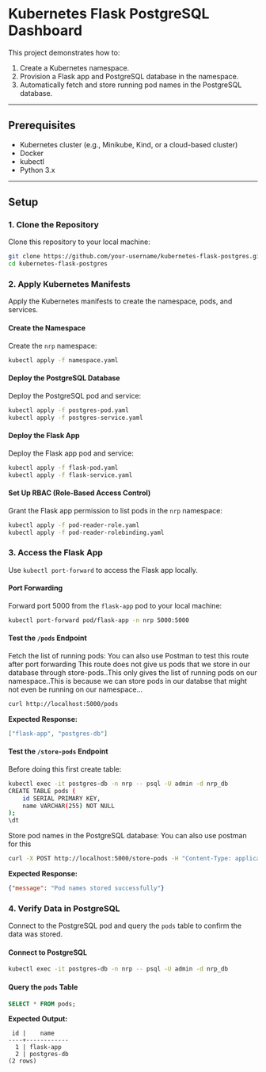 # Kubernetes Flask PostgreSQL Dashboard

This project demonstrates how to:
1. Create a Kubernetes namespace.
2. Provision a Flask app and PostgreSQL database in the namespace.
3. Automatically fetch and store running pod names in the PostgreSQL database.

---

## **Prerequisites**
- Kubernetes cluster (e.g., Minikube, Kind, or a cloud-based cluster)
- Docker
- kubectl
- Python 3.x

---

## **Setup**

### **1. Clone the Repository**
Clone this repository to your local machine:

```bash
git clone https://github.com/your-username/kubernetes-flask-postgres.git
cd kubernetes-flask-postgres
```


### **2. Apply Kubernetes Manifests**
Apply the Kubernetes manifests to create the namespace, pods, and services.

#### **Create the Namespace**
Create the `nrp` namespace:

```bash
kubectl apply -f namespace.yaml
```

#### **Deploy the PostgreSQL Database**
Deploy the PostgreSQL pod and service:

```bash
kubectl apply -f postgres-pod.yaml
kubectl apply -f postgres-service.yaml
```

#### **Deploy the Flask App**
Deploy the Flask app pod and service:

```bash
kubectl apply -f flask-pod.yaml
kubectl apply -f flask-service.yaml
```

#### **Set Up RBAC (Role-Based Access Control)**
Grant the Flask app permission to list pods in the `nrp` namespace:

```bash
kubectl apply -f pod-reader-role.yaml
kubectl apply -f pod-reader-rolebinding.yaml
```

### **3. Access the Flask App**
Use `kubectl port-forward` to access the Flask app locally.

#### **Port Forwarding**
Forward port 5000 from the `flask-app` pod to your local machine:

```bash
kubectl port-forward pod/flask-app -n nrp 5000:5000
```

#### **Test the `/pods` Endpoint**
Fetch the list of running pods:
You can also use Postman to test this route after port forwarding
This route does not give us pods that we store in our database through store-pods..This only gives the list of running pods on our namespace..This is because we can store pods in our databse that might not even be running on our namespace...
```bash
curl http://localhost:5000/pods
```

**Expected Response:**

```json
["flask-app", "postgres-db"]
```

#### **Test the `/store-pods` Endpoint**
Before doing this first create table:
```bash
kubectl exec -it postgres-db -n nrp -- psql -U admin -d nrp_db
CREATE TABLE pods (
    id SERIAL PRIMARY KEY,
    name VARCHAR(255) NOT NULL
);
\dt
```
Store pod names in the PostgreSQL database:
You can also use postman for this
```bash
curl -X POST http://localhost:5000/store-pods -H "Content-Type: application/json" -d '{"pod_names": ["flask-app", "postgres-db"]}'
```

**Expected Response:**

```json
{"message": "Pod names stored successfully"}
```

### **4. Verify Data in PostgreSQL**
Connect to the PostgreSQL pod and query the `pods` table to confirm the data was stored.

#### **Connect to PostgreSQL**

```bash
kubectl exec -it postgres-db -n nrp -- psql -U admin -d nrp_db
```

#### **Query the `pods` Table**

```sql
SELECT * FROM pods;
```

**Expected Output:**

```
 id |    name
----+------------
  1 | flask-app
  2 | postgres-db
(2 rows)
